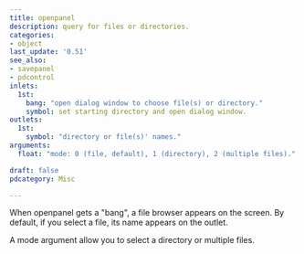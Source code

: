 ```yaml
---
title: openpanel
description: query for files or directories.
categories:
- object
last_update: '0.51'
see_also:
- savepanel
- pdcontrol
inlets:
  1st: 
    bang: "open dialog window to choose file(s) or directory."	
    symbol: set starting directory and open dialog window.
outlets:
  1st:
    symbol: "directory or file(s)' names."
arguments:
  float: "mode: 0 (file, default), 1 (directory), 2 (multiple files)."

draft: false
pdcategory: Misc

---
```


When openpanel gets a "bang", a file browser appears on the screen. By default, if you select a file, its name appears on the outlet.

A mode argument allow you to select a directory or multiple files.
